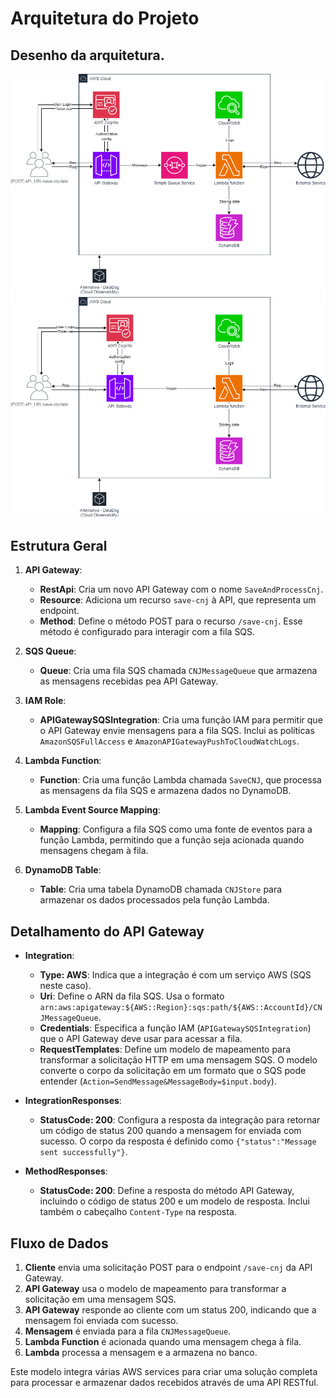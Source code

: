 # Arquitetura do Projeto

## Desenho da arquitetura.
   ![Arquitetura ideal para 100 requisições por minuto](/images/arq.png)
   ![Arquitetura ideal para 1 requisição por hora](/images/arq-simples.png)

## Estrutura Geral

1. **API Gateway**:
   - **RestApi**: Cria um novo API Gateway com o nome `SaveAndProcessCnj`.
   - **Resource**: Adiciona um recurso `save-cnj` à API, que representa um endpoint.
   - **Method**: Define o método POST para o recurso `/save-cnj`. Esse método é configurado para interagir com a fila SQS.

2. **SQS Queue**:
   - **Queue**: Cria uma fila SQS chamada `CNJMessageQueue` que armazena as mensagens recebidas pea API Gateway.

3. **IAM Role**:
   - **APIGatewaySQSIntegration**: Cria uma função IAM para permitir que o API Gateway envie mensagens para a fila SQS. Inclui as políticas `AmazonSQSFullAccess` e `AmazonAPIGatewayPushToCloudWatchLogs`.

4. **Lambda Function**:
   - **Function**: Cria uma função Lambda chamada `SaveCNJ`, que processa as mensagens da fila SQS e armazena dados no DynamoDB.

5. **Lambda Event Source Mapping**:
   - **Mapping**: Configura a fila SQS como uma fonte de eventos para a função Lambda, permitindo que a função seja acionada quando mensagens chegam à fila.

6. **DynamoDB Table**:
   - **Table**: Cria uma tabela DynamoDB chamada `CNJStore` para armazenar os dados processados pela função Lambda.

## Detalhamento do API Gateway

- **Integration**:
  - **Type: AWS**: Indica que a integração é com um serviço AWS (SQS neste caso).
  - **Uri**: Define o ARN da fila SQS. Usa o formato `arn:aws:apigateway:${AWS::Region}:sqs:path/${AWS::AccountId}/CNJMessageQueue`.
  - **Credentials**: Especifica a função IAM (`APIGatewaySQSIntegration`) que o API Gateway deve usar para acessar a fila.
  - **RequestTemplates**: Define um modelo de mapeamento para transformar a solicitação HTTP em uma mensagem SQS. O modelo converte o corpo da solicitação em um formato que o SQS pode entender (`Action=SendMessage&MessageBody=$input.body`).

- **IntegrationResponses**:
  - **StatusCode: 200**: Configura a resposta da integração para retornar um código de status 200 quando a mensagem for enviada com sucesso. O corpo da resposta é definido como `{"status":"Message sent successfully"}`.

- **MethodResponses**:
  - **StatusCode: 200**: Define a resposta do método API Gateway, incluindo o código de status 200 e um modelo de resposta. Inclui também o cabeçalho `Content-Type` na resposta.

## Fluxo de Dados

1. **Cliente** envia uma solicitação POST para o endpoint `/save-cnj` da API Gateway.
2. **API Gateway** usa o modelo de mapeamento para transformar a solicitação em uma mensagem SQS.
3. **API Gateway** responde ao cliente com um status 200, indicando que a mensagem foi enviada com sucesso.
4. **Mensagem** é enviada para a fila `CNJMessageQueue`.
5. **Lambda Function** é acionada quando uma mensagem chega à fila.
6. **Lambda** processa a mensagem e a armazena no banco.

Este modelo integra várias AWS services para criar uma solução completa para processar e armazenar dados recebidos através de uma API RESTful.
